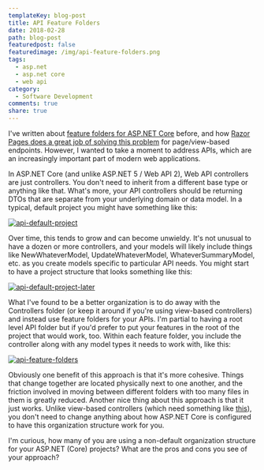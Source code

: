 ```yaml
---
templateKey: blog-post
title: API Feature Folders
date: 2018-02-28
path: blog-post
featuredpost: false
featuredimage: /img/api-feature-folders.png
tags:
  - asp.net
  - asp.net core
  - web api
category:
  - Software Development
comments: true
share: true
---
```


I've written about [feature folders for ASP.NET Core](https://ardalis.com/msdn-feature-slices-for-aspnet-core-mvc) before, and how [Razor Pages does a great job of solving this problem](https://ardalis.com/aspnet-core-razor-pages-worth-checking-out) for page/view-based endpoints. However, I wanted to take a moment to address APIs, which are an increasingly important part of modern web applications.

In ASP.NET Core (and unlike ASP.NET 5 / Web API 2), Web API controllers are just controllers. You don't need to inherit from a different base type or anything like that. What's more, your API controllers should be returning DTOs that are separate from your underlying domain or data model. In a typical, default project you might have something like this:

[![api-default-project](/img/api-default-project.png)](/img/api-default-project.png)

Over time, this tends to grow and can become unwieldy. It's not unusual to have a dozen or more controllers, and your models will likely include things like NewWhateverModel, UpdateWhateverModel, WhateverSummaryModel, etc. as you create models specific to particular API needs. You might start to have a project structure that looks something like this:

[![api-default-project-later](/img/api-default-project-later.png)](/img/api-default-project-later.png)

What I've found to be a better organization is to do away with the Controllers folder (or keep it around if you're using view-based controllers) and instead use feature folders for your APIs. I'm partial to having a root level API folder but if you'd prefer to put your features in the root of the project that would work, too. Within each feature folder, you include the controller along with any model types it needs to work with, like this:

[![api-feature-folders](/img/api-feature-folders.png)](/img/api-feature-folders.png)

Obviously one benefit of this approach is that it's more cohesive. Things that change together are located physically next to one another, and the friction involved in moving between different folders with too many files in them is greatly reduced. Another nice thing about this approach is that it just works. Unlike view-based controllers (which need something like [this](https://www.nuget.org/packages/Ardalis.CoreFeatureFolders/)), you don't need to change anything about how ASP.NET Core is configured to have this organization structure work for you.

I'm curious, how many of you are using a non-default organization structure for your ASP.NET (Core) projects? What are the pros and cons you see of your approach?
